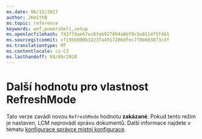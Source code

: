 ```yaml
---
ms.date: 06/12/2017
author: JKeithB
ms.topic: reference
keywords: wmf,powershell,setup
ms.openlocfilehash: 742f7dae67ec8feb927094a8bf9c5e0114f5f461
ms.sourcegitcommit: cf195b090b3223fa4917206dfec7f0b603873cdf
ms.translationtype: MT
ms.contentlocale: cs-CZ
ms.lasthandoff: 04/09/2018
---
```

# <a name="additional-value-for-refreshmode-property"></a>Další hodnotu pro vlastnost RefreshMode

Tato verze zavádí novou `RefreshMode` hodnotu **zakázané**. Pokud tento režim je nastaven, LCM neprovádí správu dokumentů. Další informace najdete v tématu [konfigurace správce místní konfigurace](https://msdn.microsoft.com/powershell/dsc/metaconfig).